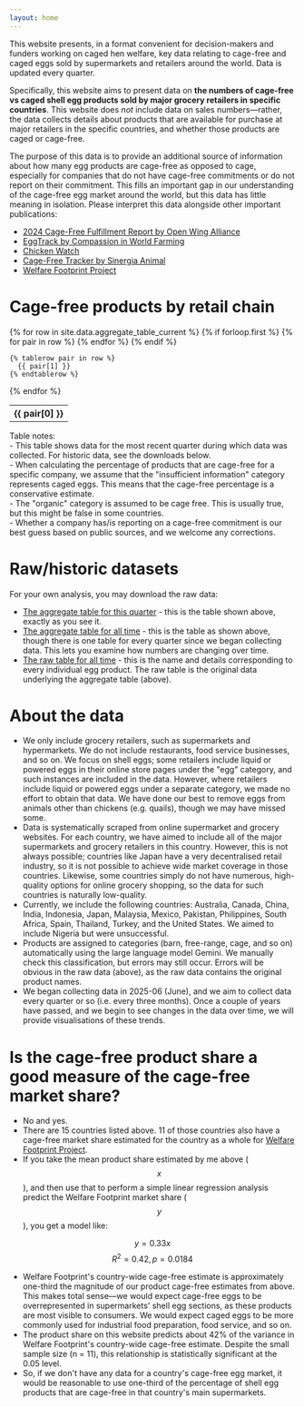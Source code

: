 ```yaml
---
layout: home
---
```


This website presents, in a format convenient for decision-makers and funders working on caged hen welfare, key data relating to cage-free and caged eggs sold by supermarkets and retailers around the world. Data is updated every quarter.

Specifically, this website aims to present data on **the numbers of cage-free vs caged shell egg products sold by major grocery retailers in specific countries**. This website does *not* include data on sales numbers—rather, the data collects details about products that are available for purchase at major retailers in the specific countries, and whether those products are caged or cage-free.

The purpose of this data is to provide an additional source of information about how many egg products are cage-free as opposed to cage, especially for companies that do not have cage-free commitments or do not report on their commitment. This fills an important gap in our understanding of the cage-free egg market around the world, but this data has little meaning in isolation. Please interpret this data alongside other important publications:

- [2024 Cage-Free Fulfillment Report by Open Wing Alliance](https://openwingalliance.org/2024-cage-free-fulfillment-report)
- [EggTrack by Compassion in World Farming](https://www.eggtrack.com/en/)
- [Chicken Watch](https://chickenwatch.org/progress-tracker/)
- [Cage-Free Tracker by Sinergia Animal](https://www.cagefreetracker.com/)
- [Welfare Footprint Project](https://welfarefootprint.org/laying-hens/)

# Cage-free products by retail chain

<table>
  {% for row in site.data.aggregate_table_current %}
    {% if forloop.first %}
    <tr>
      {% for pair in row %}
        <th>{{ pair[0] }}</th>
      {% endfor %}
    </tr>
    {% endif %}

    {% tablerow pair in row %}
      {{ pair[1] }}
    {% endtablerow %}
  {% endfor %}
</table>

<div class="tablenotes">
  Table notes:<br />
  - This table shows data for the most recent quarter during which data was collected. For historic data, see the downloads below.<br />
  - When calculating the percentage of products that are cage-free for a specific company, we assume that the "insufficient information" category represents caged eggs. This means that the cage-free percentage is a conservative estimate.<br />
  - The "organic" category is assumed to be cage free. This is usually true, but this might be false in some countries.<br />
  - Whether a company has/is reporting on a cage-free commitment is our best guess based on public sources, and we welcome any corrections.
</div>

# Raw/historic datasets  

For your own analysis, you may download the raw data:  

- [The aggregate table for this quarter](data/aggregate_table_current.csv) - this is the table shown above, exactly as you see it.
- [The aggregate table for all time](data/aggregate_table_alltime.csv) - this is the table as shown above, though there is one table for every quarter since we began collecting data. This lets you examine how numbers are changing over time.
- [The raw table for all time](data/raw_table_alltime.csv) - this is the name and details corresponding to every individual egg product. The raw table is the original data underlying the aggregate table (above).

# About the data  
- We only include grocery retailers, such as supermarkets and hypermarkets. We do not include restaurants, food service businesses, and so on. We focus on shell eggs; some retailers include liquid or powered eggs in their online store pages under the "egg" category, and such instances are included in the data. However, where retailers include liquid or powered eggs under a separate category, we made no effort to obtain that data. We have done our best to remove eggs from animals other than chickens (e.g. quails), though we may have missed some.
- Data is systematically scraped from online supermarket and grocery websites. For each country, we have aimed to include all of the major supermarkets and grocery retailers in this country. However, this is not always possible; countries like Japan have a very decentralised retail industry, so it is not possible to achieve wide market coverage in those countries. Likewise, some countries simply do not have numerous, high-quality options for online grocery shopping, so the data for such countries is naturally low-quality.
- Currently, we include the following countries: Australia, Canada, China, India, Indonesia, Japan, Malaysia, Mexico, Pakistan, Philippines, South Africa, Spain, Thailand, Turkey, and the United States. We aimed to include Nigeria but were unsuccessful.
- Products are assigned to categories (barn, free-range, cage, and so on) automatically using the large language model Gemini. We manually check this classification, but errors may still occur. Errors will be obvious in the raw data (above), as the raw data contains the original product names.
- We began collecting data in 2025-06 (June), and we aim to collect data every quarter or so (i.e. every three months). Once a couple of years have passed, and we begin to see changes in the data over time, we will provide visualisations of these trends.

# Is the cage-free product share a good measure of the cage-free market share?
- No and yes.
- There are 15 countries listed above. 11 of those countries also have a cage-free market share estimated for the country as a whole for [Welfare Footprint Project](https://welfarefootprint.org/laying-hens/).
- If you take the mean product share estimated by me above ($$x$$), and then use that to perform a simple linear regression analysis predict the Welfare Footprint market share ($$y$$), you get a model like:

$$y = 0.33x$$
$$R^2 = 0.42, p = 0.0184$$

- Welfare Footprint's country-wide cage-free estimate is approximately one-third the magnitude of our product cage-free estimates from above. This makes total sense—we would expect cage-free eggs to be overrepresented in supermarkets' shell egg sections, as these products are most visible to consumers. We would expect caged eggs to be more commonly used for industrial food preparation, food service, and so on.
- The product share on this website predicts about 42% of the variance in Welfare Footprint's country-wide cage-free estimate. Despite the small sample size (n = 11), this relationship is statistically significant at the 0.05 level.
- So, if we don't have any data for a country's cage-free egg market, it would be reasonable to use one-third of the percentage of shell egg products that are cage-free in that country's main supermarkets.
